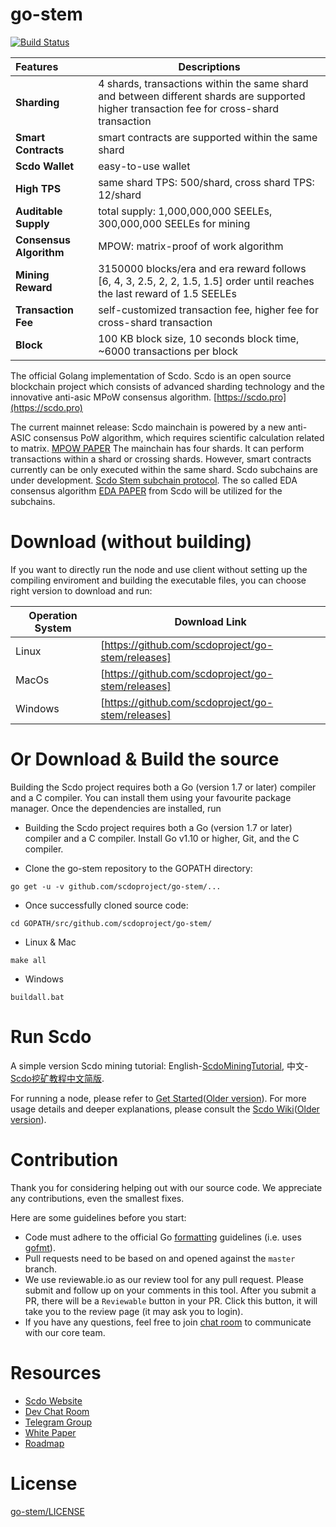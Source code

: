 # go-stem
[![Build Status](https://travis-ci.org/scdoproject/go-stem.svg?branch=master)](https://travis-ci.org/scdoproject/go-stem)

|        Features        |      Descriptions                                                                              |
|:-----------------------|------------------------------------------------------------------------------------------------|
| **Sharding**           | 4 shards, transactions within the same shard and between different shards are supported<br/> higher transaction fee for cross-shard transaction                                  |
| **Smart Contracts**    | smart contracts are supported within the same shard                                          |
| **Scdo Wallet**       | easy-to-use wallet                                                                             |
| **High TPS**           | same shard TPS: 500/shard, cross shard TPS: 12/shard                                           |
| **Auditable Supply**   | total supply: 1,000,000,000 SEELEs, 300,000,000 SEELEs for mining                              |
| **Consensus Algorithm**| MPOW: matrix-proof of work algorithm                                                |
| **Mining Reward**      | 3150000 blocks/era and era reward follows [6, 4, 3, 2.5, 2, 2, 1.5, 1.5] order until reaches the last reward of 1.5 SEELEs |
| **Transaction Fee**    | self-customized transaction fee, higher fee for cross-shard transaction                        |
| **Block**              | 100 KB block size, 10 seconds block time, ~6000 transactions per block                         |


The official Golang implementation of Scdo. Scdo is an open source blockchain project which consists of advanced sharding technology and the innovative anti-asic MPoW consensus algorithm. [https://scdo.pro](https://scdo.pro)

The current mainnet release: Scdo mainchain is powered by a new anti-ASIC consensus PoW algorithm, which requires scientific calculation related to matrix. [MPOW PAPER](https://arxiv.org/abs/1905.04565) The mainchain has four shards. It can perform transactions within a shard or crossing shards. However, smart contracts currently can be only executed within the same shard. Scdo subchains are under development. [Scdo Stem subchain protocol](https://medium.com/@ScdoTech/scdo-stem-subchain-protocol-b5eceb02aaa3). The so called EDA consensus algorithm [EDA PAPER](http://scdo.hk.ufileos.com/Scdo_Yellow_Paper_EDA_A_Parallel_Data_Sorting_Mechanism_for_Distributed_Information_Processing_System_Pre-Release.pdf) from Scdo will be utilized for the subchains.

# Download (without building)
If you want to directly run the node and use client without setting up the compiling enviroment and building the executable files, you can choose right version to download and run:

| Operation System |      Download Link     |
|---------|----------------------------------------------------------|
| Linux   | [https://github.com/scdoproject/go-stem/releases]|
| MacOs   | [https://github.com/scdoproject/go-stem/releases]|
| Windows | [https://github.com/scdoproject/go-stem/releases]|

# Or Download & Build the source

Building the Scdo project requires both a Go (version 1.7 or later) compiler and a C compiler. You can install them using your favourite package manager. Once the dependencies are installed, run

- Building the Scdo project requires both a Go (version 1.7 or later) compiler and a C compiler. Install Go v1.10 or higher, Git, and the C compiler.

- Clone the go-stem repository to the GOPATH directory:

```
go get -u -v github.com/scdoproject/go-stem/...
```

- Once successfully cloned source code:

```
cd GOPATH/src/github.com/scdoproject/go-stem/
```

- Linux & Mac

```
make all
```

- Windows

```
buildall.bat
```

# Run Scdo
A simple version Scdo mining tutorial: English-[ScdoMiningTutorial](https://github.com/scdoproject/go-stem/releases/tag/v1.0.1-MiningTutorial_Eng), 中文-[Scdo挖矿教程中文简版](https://github.com/scdoproject/go-stem/releases/tag/v1.0.1-%E4%B8%AD%E6%96%87%E7%AE%80%E7%89%88%E6%8C%96%E7%9F%BF%E6%95%99%E7%A8%8B).

For running a node, please refer to [Get Started](https://scdotech.gitbook.io/wiki/developer/getting-started-with-scdo)([Older version](https://scdoproject.github.io/scdo-doc/docs/Getting-Started-With-Scdo.html)).
For more usage details and deeper explanations, please consult the [Scdo Wiki](https://scdotech.gitbook.io/wiki/)([Older version](https://scdoproject.github.io/scdo-doc/index.html)).

# Contribution

Thank you for considering helping out with our source code. We appreciate any contributions, even the smallest fixes.

Here are some guidelines before you start:
* Code must adhere to the official Go [formatting](https://golang.org/doc/effective_go.html#formatting) guidelines (i.e. uses [gofmt](https://golang.org/cmd/gofmt/)).
* Pull requests need to be based on and opened against the `master` branch.
* We use reviewable.io as our review tool for any pull request. Please submit and follow up on your comments in this tool. After you submit a PR, there will be a `Reviewable` button in your PR. Click this button, it will take you to the review page (it may ask you to login).
* If you have any questions, feel free to join [chat room](https://gitter.im/scdoprojectchat/dev) to communicate with our core team.

# Resources

* [Scdo Website](https://scdo.pro/)
* [Dev Chat Room](https://gitter.im/seleeteam/dev)
* [Telegram Group](https://t.me/scdotech)
* [White Paper](https://s3.ap-northeast-2.amazonaws.com/wp.s3.scdo.pro/Scdo_White_Paper_English_v3.1.pdf)
* [Roadmap](https://scdo.pro/)

# License

[go-stem/LICENSE](https://github.com/scdoproject/go-stem/blob/master/LICENSE)
